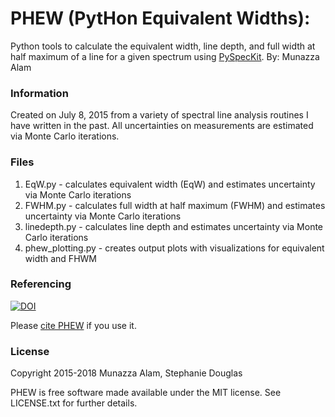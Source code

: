 # PHEW (PytHon Equivalent Widths):

Python tools to calculate the equivalent width, line depth, and full width at half maximum of a line for a given spectrum using  [PySpecKit](https://github.com/pyspeckit/pyspeckit). By: Munazza Alam

### Information
Created on July 8, 2015 from a variety of spectral line analysis routines I have written in the past. All uncertainties on measurements are estimated via Monte Carlo iterations.

### Files
1. EqW.py - calculates equivalent width (EqW) and estimates uncertainty via Monte Carlo iterations
2. FWHM.py - calculates full width at half maximum (FWHM) and estimates uncertainty via Monte Carlo iterations
3. linedepth.py - calculates line depth and estimates uncertainty via Monte Carlo iterations
4. phew_plotting.py - creates output plots with visualizations for equivalent width and FHWM

### Referencing
[![DOI](https://zenodo.org/badge/20971/munazzaalam/PHEW.svg)](https://zenodo.org/badge/latestdoi/20971/munazzaalam/PHEW)

Please [cite PHEW](https://zenodo.org/badge/latestdoi/20971/munazzaalam/PHEW) if you use it.

### License
Copyright 2015-2018 Munazza Alam, Stephanie Douglas

PHEW is free software made available under the MIT license. See LICENSE.txt for further details.
